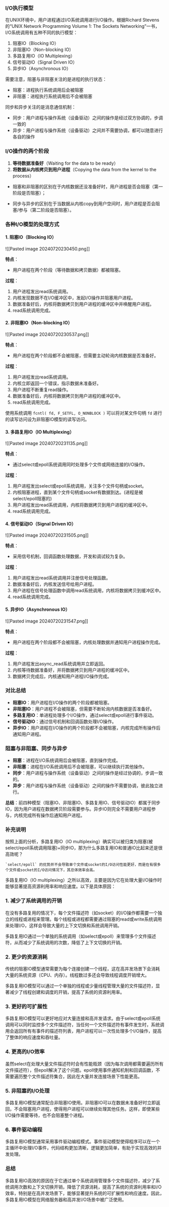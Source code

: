 ### I/O执行模型

在UNIX环境中，用户进程通过I/O系统调用进行I/O操作。根据Richard Stevens的“UNIX Network Programming Volume 1: The Sockets Networking”一书，I/O系统调用有五种不同的执行模型：

1. 阻塞IO（Blocking IO）
2. 非阻塞IO（Non-blocking IO）
3. 多路复用IO（IO Multiplexing）
4. 信号驱动IO（Signal Driven IO）
5. 异步IO（Asynchronous IO）

需要注意，阻塞与非阻塞关注的是进程的执行状态：
- 阻塞：进程执行系统调用后会被阻塞
- 非阻塞：进程执行系统调用后不会被阻塞

同步和异步关注的是消息通信机制：
- 同步：用户进程与操作系统（设备驱动）之间的操作是经过双方协调的，步调一致的
- 异步：用户进程与操作系统（设备驱动）之间并不需要协调，都可以随意进行各自的操作
### I/O操作的两个阶段

1. **等待数据准备好**（Waiting for the data to be ready）
2. **将数据从内核拷贝到用户进程**（Copying the data from the kernel to the process）

- 阻塞和非阻塞的区别在于内核数据还没准备好时，用户进程是否会阻塞（第一阶段是否阻塞）；

- 同步与异步的区别在于当数据从内核copy到用户空间时，用户进程是否会阻塞/参与（第二阶段是否阻塞）。

### 各种I/O模型的处理方式

#### 1. 阻塞IO（Blocking IO）

![[Pasted image 20240720230450.png]]

**特点**：
- 用户进程在两个阶段（等待数据和拷贝数据）都被阻塞。

**过程**：
1. 用户进程发出read系统调用。
2. 内核发现数据不在I/O缓冲区中，发起I/O操作并阻塞用户进程。
3. 数据准备好后，内核将数据拷贝到用户进程的缓冲区中并唤醒用户进程。
4. read系统调用完成。

#### 2. 非阻塞IO（Non-blocking IO）

![[Pasted image 20240720230537.png]]

**特点**：
- 用户进程在两个阶段都不会被阻塞，但需要主动轮询内核数据是否准备好。

**过程**：
1. 用户进程发出read系统调用。
2. 内核立即返回一个错误，指示数据未准备好。
3. 用户进程不断重复read操作。
4. 数据准备好后，内核将数据拷贝到用户进程的缓冲区中。
5. read系统调用完成。

使用系统调用 `fcntl( fd, F_SETFL, O_NONBLOCK )` 可以将对某文件句柄 `fd` 进行的读写访问设为非阻塞IO模型的读写访问。

#### 3. 多路复用IO（IO Multiplexing）

![[Pasted image 20240720231135.png]]

**特点**：
- 通过select或epoll系统调用同时处理多个文件或网络连接的I/O操作。

**过程**：
1. 用户进程发出select或epoll系统调用，关注多个文件句柄或socket。
2. 内核阻塞进程，直到某个文件句柄或socket有数据到达。(进程是被select/epoll阻塞的)
3. 用户进程发出read系统调用，内核将数据拷贝到用户进程的缓冲区中。
4. read系统调用完成。

#### 4. 信号驱动IO（Signal Driven IO）

![[Pasted image 20240720231505.png]]

**特点**：
- 采用信号机制，回调函数处理数据，开发和调试较为复杂。

**过程**：
1. 用户进程发出read系统调用并注册信号处理函数。
2. 数据准备好后，内核发送信号给用户进程。
3. 用户进程在信号处理函数中调用read系统调用，内核将数据拷贝到缓冲区中。
4. read系统调用完成。

#### 5. 异步IO（Asynchronous IO）

![[Pasted image 20240720231547.png]]

**特点**：
- 用户进程在两个阶段都不会被阻塞，内核处理数据并通知用户进程操作完成。

**过程**：
1. 用户进程发出async_read系统调用并立即返回。
2. 内核等待数据准备好，并将数据拷贝到用户进程的缓冲区中。
3. 数据拷贝完成后，内核通知用户进程I/O操作完成。

### 对比总结

- **阻塞IO**：用户进程在I/O操作的两个阶段都被阻塞。
- **非阻塞IO**：用户进程不会被阻塞，但需要不断轮询内核数据是否准备好。
- **多路复用IO**：单进程处理多个I/O操作，通过select或epoll进行事件驱动。
- **信号驱动IO**：通过信号机制和回调函数处理I/O操作。
- **异步IO**：用户进程在I/O操作的两个阶段都不会被阻塞，内核完成所有操作后通知用户进程。

### 阻塞与非阻塞、同步与异步

- **阻塞**：进程在I/O系统调用后会被阻塞，直到操作完成。
- **非阻塞**：进程在I/O系统调用后不会被阻塞，可以继续执行其他操作。
- **同步**：用户进程与操作系统（设备驱动）之间的操作是经过协调的，步调一致的。
- **异步**：用户进程与操作系统（设备驱动）之间的操作不需要协调，彼此独立进行。

**总结**：前四种模型（阻塞IO、非阻塞IO、多路复用IO、信号驱动IO）都属于同步IO，因为用户进程在数据拷贝阶段需要参与。异步IO则完全不需要用户进程参与，内核完成所有操作后通知用户进程。

### 补充说明

按照上面的分析，多路复用IO（IO multiplexing）确实可以被归类为阻塞(被select/epoll系统调用阻塞)+同步IO，那为什么多路复用IO和普通IO比起来还是很高效呢？

	`select/epoll` 的优势并不会导致单个文件或socket的I/O访问性能更好，而是在有很多个文件或socket的I/O访问情况下，其总体效率会高。

多路复用IO（IO multiplexing）之所以高效，主要是因为它在处理大量I/O操作时能够显著提高资源利用率和响应速度。以下是具体原因：

### 1. 减少了系统调用的开销

在没有多路复用的情况下，每个文件描述符（如socket）的I/O操作都需要一个独立的线程或进程来管理。每个线程或进程都需要通过阻塞的read或write系统调用来处理I/O，这样会导致大量的上下文切换和系统调用开销。

多路复用IO通过一个单独的系统调用（如select或epoll）来管理多个文件描述符，从而减少了系统调用的次数，降低了上下文切换的开销。

### 2. 更少的资源消耗

传统的阻塞IO模型通常需要为每个连接创建一个线程，这在高并发场景下会消耗大量的系统资源（CPU、内存）。线程数过多还会导致线程调度开销增大。

多路复用IO模型可以通过一个单独的线程或少量线程管理大量的文件描述符，显著减少了线程创建和调度的开销，提高了系统的资源利用率。

### 3. 更好的可扩展性

多路复用IO模型可以更好地应对大量连接和高并发请求。由于select或epoll系统调用可以同时监控多个文件描述符，当任何一个文件描述符有事件发生时，系统调用会返回所有有事件的描述符列表，用户进程可以一次性处理多个I/O操作，提高了整体的响应速度和吞吐量。

### 4. 更高的I/O效率

虽然select在处理大量文件描述符时会有性能瓶颈（因为每次调用都需要遍历所有文件描述符），但epoll解决了这个问题。epoll使用事件通知机制和回调函数，不需要遍历整个文件描述符集合，因此在大量并发连接场景下性能更高。

### 5. 非阻塞的I/O处理

多路复用IO模型通常配合非阻塞IO使用。非阻塞IO可以在数据未准备好时立即返回，不会阻塞用户进程，使得用户进程可以继续处理其他任务。这样，即使某些I/O操作需要等待，也不会阻塞整个进程。

### 6. 事件驱动编程

多路复用IO模型通常采用事件驱动编程模式。事件驱动模型使得程序可以在一个主循环中处理I/O事件，代码结构更加清晰，逻辑更加简单，有助于实现高效的并发处理。

### 总结

多路复用IO高效的原因在于它通过单个系统调用管理多个文件描述符，减少了系统调用次数和上下文切换开销，降低了资源消耗，提高了系统的资源利用率和I/O效率，特别是在高并发场景下，能够显著提升系统的可扩展性和响应速度。因此，多路复用IO模型在网络服务器和高并发I/O场景中被广泛使用。